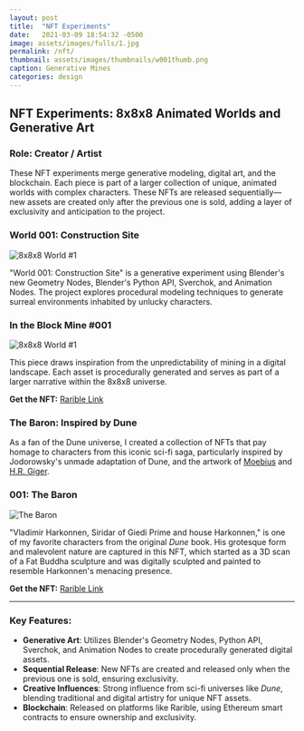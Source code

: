 ```yaml
---
layout: post
title:  "NFT Experiments"
date:   2021-03-09 18:54:32 -0500
image: assets/images/fulls/1.jpg
permalink: /nft/
thumbnail: assets/images/thumbnails/w001thumb.png
caption: Generative Mines
categories: design
---
```


## NFT Experiments: 8x8x8 Animated Worlds and Generative Art

### Role: Creator / Artist

These NFT experiments merge generative modeling, digital art, and the blockchain. Each piece is part of a larger collection of unique, animated worlds with complex characters. These NFTs are released sequentially—new assets are created only after the previous one is sold, adding a layer of exclusivity and anticipation to the project.

### World 001: Construction Site

![8x8x8 World #1](/assets/images/w001.gif)

"World 001: Construction Site" is a generative experiment using Blender's new Geometry Nodes, Blender's Python API, Sverchok, and Animation Nodes. The project explores procedural modeling techniques to generate surreal environments inhabited by unlucky characters. 

### In the Block Mine #001

![8x8x8 World #1](/assets/images/themine4ed.png)

This piece draws inspiration from the unpredictability of mining in a digital landscape. Each asset is procedurally generated and serves as part of a larger narrative within the 8x8x8 universe.

**Get the NFT:** [Rarible Link](https://rarible.com/token/0xd07dc4262bcdbf85190c01c996b4c06a461d2430:386885:0x5d2d11406e2cd45bfcd44cb2051708b51a00923f)

### The Baron: Inspired by Dune

As a fan of the Dune universe, I created a collection of NFTs that pay homage to characters from this iconic sci-fi saga, particularly inspired by Jodorowsky's unmade adaptation of Dune, and the artwork of [Moebius](https://www.heavymetal.com/news/moebius-concept-art-jodorowsky-dune-characters/) and [H.R. Giger](https://www.duneinfo.com/unseen/hr-giger).

### 001: The Baron

![The Baron](/assets/images/lordvlad.gif)

"Vladimir Harkonnen, Siridar of Giedi Prime and house Harkonnen," is one of my favorite characters from the original *Dune* book. His grotesque form and malevolent nature are captured in this NFT, which started as a 3D scan of a Fat Buddha sculpture and was digitally sculpted and painted to resemble Harkonnen's menacing presence.

**Get the NFT:** [Rarible Link](https://rarible.com/token/0xd07dc4262bcdbf85190c01c996b4c06a461d2430:397940:0x5d2d11406e2cd45bfcd44cb2051708b51a00923fm)

---

### Key Features:
- **Generative Art**: Utilizes Blender's Geometry Nodes, Python API, Sverchok, and Animation Nodes to create procedurally generated digital assets.
- **Sequential Release**: New NFTs are created and released only when the previous one is sold, ensuring exclusivity.
- **Creative Influences**: Strong influence from sci-fi universes like *Dune*, blending traditional and digital artistry for unique NFT assets.
- **Blockchain**: Released on platforms like Rarible, using Ethereum smart contracts to ensure ownership and exclusivity.
